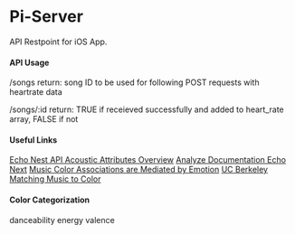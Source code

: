 # Pi-Server
API Restpoint for iOS App.

#### API Usage

/songs
return: song ID to be used for following POST requests with heartrate data

/songs/:id
return: TRUE if receieved successfully and added to heart_rate array, FALSE if not

#### Useful Links
[Echo Nest API Acoustic Attributes Overview](http://developer.echonest.com/acoustic-attributes.html)
[Analyze Documentation Echo Next](http://developer.echonest.com/docs/v4/_static/AnalyzeDocumentation.pdf)
[Music Color Associations are Mediated by Emotion](http://www.pnas.org/content/110/22/8836.full?sid=2d67d301-1502-4079-93c5-737100fb0f62)
[UC Berkeley Matching Music to Color](http://news.berkeley.edu/2013/05/16/musiccolors/)

#### Color Categorization
danceability
energy
valence
